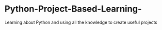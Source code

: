 # Python-Project-Based-Learning-
Learning about Python and using all the knowledge to create useful projects
